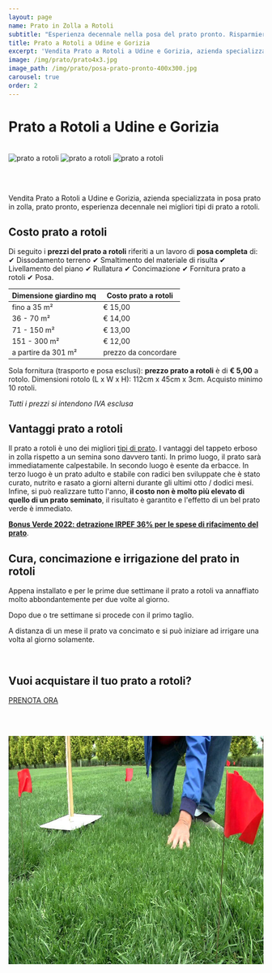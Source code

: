 ```yaml
---
layout: page
name: Prato in Zolla a Rotoli
subtitle: "Esperienza decennale nella posa del prato pronto. Risparmierete tempo e denaro!"
title: Prato a Rotoli a Udine e Gorizia
excerpt: 'Vendita Prato a Rotoli a Udine e Gorizia, azienda specializzata in posa prato in zolla, prato pronto, esperienza decennale nei migliori tipi di prato a rotoli.'
image: /img/prato/prato4x3.jpg
image_path: /img/prato/posa-prato-pronto-400x300.jpg
carousel: true
order: 2
---
```

# Prato a Rotoli a Udine e Gorizia

<br/>

<div class="carousel">
  <img class="mySlides" width="800" height="530" src="{{ site.baseurl }}/img/prato/prato1.jpg" alt="prato a rotoli" title="prato a rotoli, in Udine e Gorizia">
  <img class="mySlides" width="800" height="530" src="{{ site.baseurl }}/img/prato/prato2.jpg" alt="prato a rotoli" title="posa di tappeto erbosa in zolla a rotoli">
  <img class="mySlides" width="800" height="530" src="{{ site.baseurl }}/img/prato/prato3.jpg" alt="prato a rotoli" title="pallet di prato in zolla pronto per la vendita e la consegna in Udine e Gorizia">
</div>

<br/><br/>

Vendita Prato a Rotoli a Udine e Gorizia, azienda specializzata in posa prato in zolla, prato pronto, esperienza decennale nei migliori tipi di prato a rotoli.

## Costo prato a rotoli

Di seguito i **prezzi del prato a rotoli** riferiti a un lavoro di **posa completa** di: &#10004; Dissodamento terreno &#10004; Smaltimento del materiale di risulta &#10004; Livellamento del piano &#10004; Rullatura &#10004; Concimazione &#10004; Fornitura prato a rotoli &#10004; Posa.

| Dimensione giardino mq   | Costo prato a rotoli |
| -----------------------  | -------------------- |
| fino a 35 m²             | € 15,00              |
| 36 - 70 m²               | € 14,00              |
| 71 - 150 m²              | € 13,00              |
| 151 - 300 m²             | € 12,00              |
| a partire da 301 m²      | prezzo da concordare |

Sola fornitura (trasporto e posa esclusi): **prezzo prato a rotoli** è di **€ 5,00** a rotolo.
Dimensioni rotolo (L x W x H): 112cm x 45cm x 3cm. Acquisto minimo 10 rotoli.

*Tutti i prezzi si intendono IVA esclusa*

<script type="application/ld+json">
    {
      "@context": "https://schema.org/",
      "@type": "Product",
      "name": "Prato a rotoli",
      "image": [
        "https://www.potasiepe.it/img/prato/prato1x1.jpg",
        "https://www.potasiepe.it/img/prato/prato4x3.jpg",
        "https://www.potasiepe.it/img/prato/prato16x9.jpg"
       ],
      "description": "Prato a rotoli, vendita di vero tappeto erboso in zolla, prato pronto effetto, esperienza decennale nei migliori tipi di prato in rotolo.",
      "sku": "prato_mix_festuche",
      "mpn": "prato_1",
      "brand": {
        "@type": "Brand",
        "name": "POTASIEPE"
      },
      "review": {
        "@type": "Review",
        "reviewRating": {
          "@type": "Rating",
          "ratingValue": "5",
          "bestRating": "5"
        },
        "author": {
          "@type": "Person",
          "name": "Alfredo Pappacena"
        },
        "description": "Enrico ha posato il mio nuovo prato a rotoli in tempi record, sono molto soddisfatto.",
        "name": "Il prato che sognavo!"
      },
      "aggregateRating": {
        "@type": "AggregateRating",
        "ratingValue": "5",
        "reviewCount": "22"
      },
      "offers": {
        "@type": "Offer",
        "url": "https://www.potasiepe.it/prodotti/prato-a-rotoli/",
        "priceCurrency": "EUR",
        "price": "5",
        "priceValidUntil": "2021-12-31",
        "itemCondition": "https://schema.org/NewCondition",
        "availability": "https://schema.org/InStock",
        "seller": {
          "@type": "Organization",
          "name": "POTASIEPE"
        }
      }
    }
    </script>

## Vantaggi prato a rotoli

Il prato a rotoli è uno dei migliori [tipi di prato](/news/i-migliori-semi-per-il-prato/ "tipi di prato"). I vantaggi del tappeto erboso in zolla rispetto a un semina sono davvero tanti. In primo luogo, il prato sarà immediatamente calpestabile. In secondo luogo è esente da erbacce. In terzo luogo è un prato adulto e stabile con radici ben sviluppate che è stato curato, nutrito e rasato a giorni alterni durante gli ultimi otto / dodici mesi. Infine, si può realizzare tutto l'anno, **il costo non è molto più elevato di quello di un prato seminato**, il risultato è garantito e l'effetto di un bel prato verde è immediato.

[**Bonus Verde 2022: detrazione IRPEF 36% per le spese di rifacimento del prato**](/news/bonus-verde "Bonus Verde 2022").

## Cura, concimazione e irrigazione del prato in rotoli

Appena installato e per le prime due settimane il prato a rotoli va annaffiato molto abbondantemente per due volte al giorno.

Dopo due o tre settimane si procede con il primo taglio.

A distanza di un mese il prato va concimato e si può iniziare ad irrigare una volta al giorno solamente.

<br/>

<div class="text-center">
  <h2>Vuoi acquistare il tuo prato a rotoli?</h2>
  <a title="Prenota adesso il tuo prato a  rotoli" href="/contatti/" class="button">PRENOTA ORA</a>
</div>

<br/><br/>

<picture>
  <source srcset="/img/prato/webp/cura-prato-a-rotoli.webp" type="image/webp">
  <source srcset="/img/prato/cura-prato-a-rotoli.jpg" type="image/jpeg">
  <img src="/img/prato/cura-prato-a-rotoli.jpg" width="800" height="450" alt="POTASIEPE è vendita di prato a rotoli, cure e manutenzioni del tappeto erboso in zolle" title="POTASIEPE è vendita di prato a rotoli, cure e manutenzioni del tappeto erboso in zolle">
</picture>
